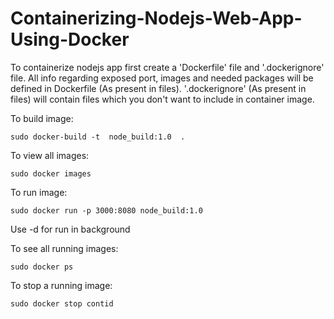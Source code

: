 # Containerizing-Nodejs-Web-App-Using-Docker
To containerize nodejs app first create a 'Dockerfile' file and '.dockerignore' file.
All info regarding exposed port, images and needed packages will be defined in Dockerfile (As present in files).
'.dockerignore' (As present in files) will contain files which you don't want to include in container image.

To build image:
``` 
sudo docker-build -t  node_build:1.0  .

```
To view all images:
```
sudo docker images
```
To run image:
```
sudo docker run -p 3000:8080 node_build:1.0
```
Use -d for run in background

To see all running images:
```
sudo docker ps
```
To stop a running image:
``` 
sudo docker stop contid
```

